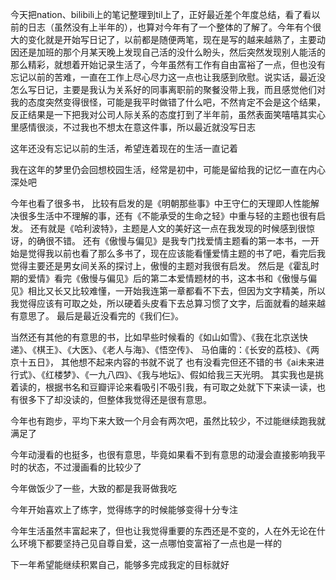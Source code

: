 今天把nation、bilibili上的笔记整理到til上了，正好最近差个年度总结，看了看以前的日志（虽然没有上半年的），也算对今年有了一个整体的了解了。今年有个很大的变化就是开始写日记了，以前都是随便两笔，现在是写的越来越熟了，主要动因还是加班的那个月某天晚上发现自己活的没什么盼头，然后突然发现别人能活的那么精彩，就想着开始记录生活了，今年虽然有工作有自由富裕了一点，但也没有忘记以前的苦难，一直在工作上尽心尽力这一点也让我感到欣慰。说实话，最近没怎么写日记，主要是我认为关系好的同事离职前的聚餐没带上我，而且感觉他们对我的态度突然变得很怪，可能是我平时做错了什么吧，不然肯定不会是这个结果，反正结果是一下把我对公司人际关系的态度打到了半年前，虽然表面笑嘻嘻其实心里感情很淡，不过我也不想太在意这件事，所以最近就没写日志

这年还没有忘记以前的生活，希望连着现在的生活一直记着

我在这年的梦里仍会回想校园生活，经常是初中，可能是留给我的记忆一直在内心深处吧

今年也看了很多书，
比较有启发的是《明朝那些事》中王守仁的天理即人性能解决很多生活中不理解的事，还有《不能承受的生命之轻》中重与轻的主题也很有启发。
还有就是《哈利波特》，主题是人文的美好这一点在我发现的时候感到很惊讶，的确很不错。
还有《傲慢与偏见》是我专门找爱情主题看的第一本书，一开始是觉得我以前也看了那么多书了，现在应该能看懂爱情主题的书了吧，看完后我觉得主要还是男女间关系的探讨上，傲慢的主题对我很有启发。
然后是《霍乱时期的爱情》看完《傲慢与偏见》后的第二本爱情题材的书，这本书和《傲慢与偏见》相比又长又比较难懂，一开始我连第一章都看不下去，但因为文字精美，所以我觉得应该有可取之处，所以硬着头皮看下去总算习惯了文字，后面就看的越来越有意思了。
最后是最近没看完的《我们仨》。

当然还有其他的有意思的书，比如早些时候看的《如山如雪》、《我在北京送快递》、《棋王》、《大医》、《老人与海》、《悟空传》、
马伯庸的：《长安的荔枝》、《两京十五日》，
其他想不起来内容的书就不说了
也有没看完但还不错的书《ai未来进行式》、《红楼梦》、《一九八四》、《我与地坛》、假如给我三天光明。
其实我也是挑着读的，根据书名和豆瓣评论来看吸引不吸引我，有可取之处就下下来读一读，也有很多下了却没读的，但整体我觉得还是很有意思。


今年也有跑步，平均下来大致一个月会有两次吧，虽然比较少，不过能继续跑我就满足了

今年动漫看的也挺多，也很有意思，毕竟如果看不到有意思的动漫会直接影响我平时的状态，不过漫画看的比较少了

今年做饭少了一些，大致的都是我哥做我吃

今年开始喜欢上了练字，觉得练字的时候能够变得十分专注

今年生活虽然丰富起来了，但也让我觉得重要的东西还是不变的，人在外无论在什么环境下都要坚持己见自尊自爱，这一点哪怕变富裕了一点也是一样的

下一年希望能继续积累自己，能够多完成我定的目标就好